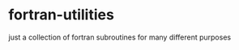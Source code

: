 fortran-utilities
=================

just a collection of fortran subroutines for many different purposes

